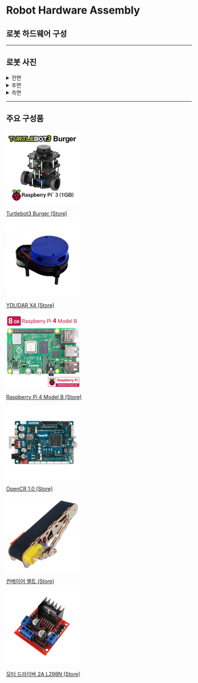 # Robot Hardware Assembly 
## 로봇 하드웨어 구성
---
## 로봇 사진
<details>
<summary>전면</summary>

<img src="./Image/robot_front.jpg" width="300">
</details>

<details>
<summary>후면</summary>

<img src="./Image/robot_backside.jpg" width="300">
</details>

<details>
<summary>측면</summary>

<img src="./Image/robot_rightside.jpg" width="300">
<img src="./Image/robot_leftside.jpg" width="300">
</details>

---

## 주요 구성품

<img src="./Image/turtlebot3_burger.jpg" width="200">

[Turtlebot3 Burger (Store)](https://www.robotis.com/shop/item.php?it_id=901-0118-200)

<img src="./Image/lidar.jpg" width="200">

[YDLIDAR X4 (Store)](https://www.devicemart.co.kr/goods/view?no=12553062)

<img src="./Image/rpi4.jpg" width="200">

[Raspberry Pi 4 Model B (Store)](https://www.devicemart.co.kr/goods/view?no=12553062)

<img src="./Image/opencr.jpg" width="200">

[OpenCR 1.0 (Store)](https://www.robotis.com/shop/item.php?it_id=903-0257-000)

<img src="./Image/conveyor.jpg" width="200">

[컨베이어 벨트 (Store)](http://ideaplay6173.cafe24.com/product/detail.html?product_no=371&cate_no=47&display_group=1)

<img src="./Image/motordriver.jpg" width="200">

[모터 드라이버 2A L298N (Store)](https://eduino.kr/product/detail.html?product_no=194&cate_no=55&display_group=1)

